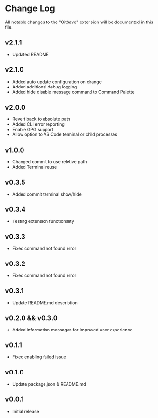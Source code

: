 # Change Log

All notable changes to the "GitSave" extension will be documented in this file.

## v2.1.1

- Updated README

## v2.1.0

- Added auto update configuration on change
- Added additional debug logging
- Added hide disable message command to Command Palette

## v2.0.0

- Revert back to absolute path
- Added CLI error reporting
- Enable GPG support
- Allow option to VS Code terminal or child processes

## v1.0.0

- Changed commit to use reletive path
- Added Terminal reuse

## v0.3.5

- Added commit terminal show/hide

## v0.3.4

- Testing extension functionality

## v0.3.3

- Fixed command not found error

## v0.3.2

- Fixed command not found error

## v0.3.1

- Update README.md description

## v0.2.0 && v0.3.0

- Added information messages for improved user experience

## v0.1.1

- Fixed enabling failed issue

## v0.1.0

- Update package.json & README.md

## v0.0.1

- Initial release
